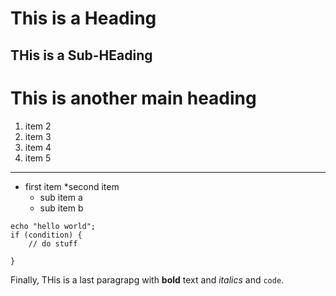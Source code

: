 # This is a Heading
## THis is a Sub-HEading
# This is another main heading

1. item 2
1. item 3
1. item 4
1. item 5

---

* first item
*second item
	* sub item a
	* sub item b

```
echo "hello world";
if (condition) {
	// do stuff

}
```

Finally, THis is a last paragrapg with **bold** text and *italics* and `code`.